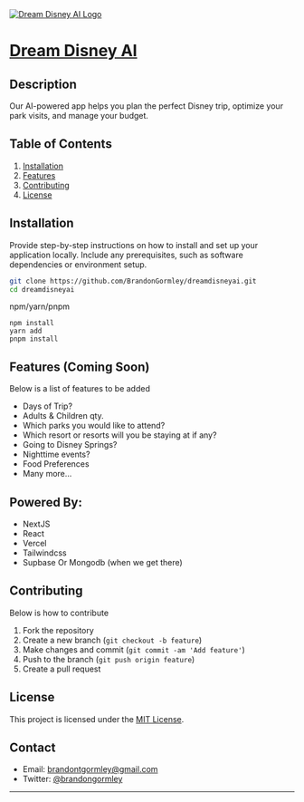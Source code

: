 <a href="https://dreamdisneyai.vercel.app/">
  <img alt="Dream Disney AI Logo" align="center" src="https://dreamdisneyai.vercel.app/readmebanner.jpg">
  <h1 align="left">Dream Disney AI</h1>
</a>

## Description

Our AI-powered app helps you plan the perfect Disney trip, optimize your park visits, and manage your budget.

## Table of Contents

1. [Installation](#installation)
2. [Features](#features)
3. [Contributing](#contributing)
4. [License](#license)

## Installation

Provide step-by-step instructions on how to install and set up your application locally. Include any prerequisites, such as software dependencies or environment setup.

```bash
git clone https://github.com/BrandonGormley/dreamdisneyai.git
cd dreamdisneyai
```

npm/yarn/pnpm

```
npm install
yarn add
pnpm install
```

## Features (Coming Soon)

Below is a list of features to be added

-   Days of Trip?
-   Adults & Children qty.
-   Which parks you would like to attend?
-   Which resort or resorts will you be staying at if any?
-   Going to Disney Springs?
-   Nighttime events?
-   Food Preferences
-   Many more...

## Powered By:
-   NextJS
-   React
-   Vercel
-   Tailwindcss
-   Supbase Or Mongodb (when we get there)

## Contributing

Below is how to contribute

1. Fork the repository
2. Create a new branch (`git checkout -b feature`)
3. Make changes and commit (`git commit -am 'Add feature'`)
4. Push to the branch (`git push origin feature`)
5. Create a pull request

## License

This project is licensed under the [MIT License](LICENSE).

## Contact

-   Email: brandontgormley@gmail.com
-   Twitter: [@brandongormley](https://twitter.com/brandongormley)

---
